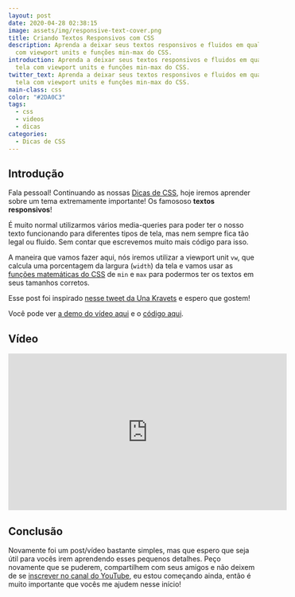 ```yaml
---
layout: post
date: 2020-04-28 02:38:15
image: assets/img/responsive-text-cover.png
title: Criando Textos Responsivos com CSS
description: Aprenda a deixar seus textos responsivos e fluidos em qualquer tela
  com viewport units e funções min-max do CSS.
introduction: Aprenda a deixar seus textos responsivos e fluidos em qualquer
  tela com viewport units e funções min-max do CSS.
twitter_text: Aprenda a deixar seus textos responsivos e fluidos em qualquer
  tela com viewport units e funções min-max do CSS.
main-class: css
color: "#2DA0C3"
tags:
  - css
  - videos
  - dicas
categories:
  - Dicas de CSS
---
```

## Introdução

Fala pessoal! Continuando as nossas [Dicas de CSS](https://willianjusten.com.br/series/#dicas-de-css), hoje iremos aprender sobre um tema extremamente importante! Os famososo **textos responsivos**!

É muito normal utilizarmos vários media-queries para poder ter o nosso texto funcionando para diferentes tipos de tela, mas nem sempre fica tão legal ou fluido. Sem contar que escrevemos muito mais código para isso.

A maneira que vamos fazer aqui, nós iremos utilizar a viewport unit `vw`, que calcula uma porcentagem da largura (`width`) da tela e vamos usar as [funções matemáticas do CSS](https://caniuse.com/#feat=css-math-functions) de `min` e `max` para podermos ter os textos em seus tamanhos corretos.

Esse post foi inspirado [nesse tweet da Una Kravets](https://twitter.com/Una/status/1254906546179526657) e espero que gostem!

Você pode ver [a demo do vídeo aqui](https://labs.willianjusten.com.br/responsive-text/) e o [código aqui](https://github.com/willianjusten/labs/blob/gh-pages/responsive-text/index.html).

## Vídeo

<iframe width="560" height="315" src="https://www.youtube.com/embed/FDWmTsL8URA" frameborder="0" allow="accelerometer; autoplay; encrypted-media; gyroscope; picture-in-picture" allowfullscreen></iframe> 

## Conclusão

Novamente foi um post/vídeo bastante simples, mas que espero que seja útil para vocês irem aprendendo esses pequenos detalhes. Peço novamente que se puderem, compartilhem com seus amigos e não deixem de se [inscrever no canal do YouTube](https://www.youtube.com/WillianJustenCursos/), eu estou começando ainda, então é muito importante que vocês me ajudem nesse início!